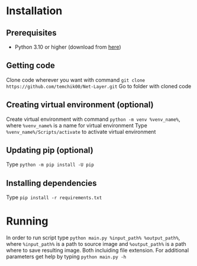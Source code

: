 # Installation
## Prerequisites
- Python 3.10 or higher (download from [here](https://www.python.org/downloads/))
## Getting code
Clone code wherever you want with command `git clone https://github.com/temchik00/Net-Layer.git`
Go to folder with cloned code
## Creating virtual environment (optional)
Create virtual environment with command `python -m venv %venv_name%`, where `%venv_name%` is a name for virtual environment
Type `%venv_name%/Scripts/activate` to activate virtual environment
## Updating pip (optional)
Type `python -m pip install -U pip`
## Installing dependencies
Type `pip install -r requirements.txt`
# Running
In order to run script type `python main.py %input_path% %output_path%`, where `%input_path%` is a path to source image and `%output_path%` is a path where to save resulting image. Both incluiding file extension.
For additional parameters get help by typing `python main.py -h`
